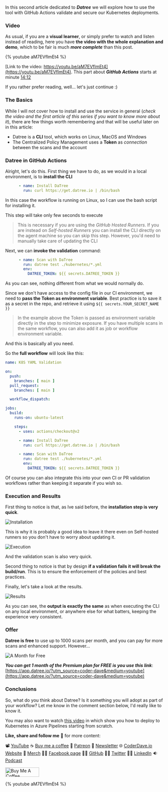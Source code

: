 In this second article dedicated to ___Datree___ we will explore how to use the tool with GitHub Actions validate and secure our Kubernetes deployments.

### Video

As usual, if you are a __visual learner__, or simply prefer to watch and listen instead of reading, here you have __the video with the whole explanation and demo__, which to be fair is much ___more complete___ than this post.

{% youtube aM7EVflmEt4 %}

[Link to the video: https://youtu.be/aM7EVflmEt4](https://youtu.be/aM7EVflmEt4). This part about ___GitHub Actions___ starts at minute [14:12](https://youtu.be/aM7EVflmEt4?t=852)

If you rather prefer reading, well... let's just continue :)

### The Basics

While I will not cover how to install and use the service in general (_check the video and the first article of this series if you want to know more about it_), there are few things worth remembering and that will be useful later on in this article:

- Datree is a __CLI__ tool, which works on Linux, MacOS and Windows
- The Centralized Policy Management uses a __Token__ as _connection_ between the scans and the account

### Datree in GitHub Actions

Alright, let's do this. First thing we have to do, as we would in a local environment, is to __install the CLI__

```yaml
      - name: Install DaTree
        run: curl https://get.datree.io | /bin/bash
```

In this case the workflow is running on Linux, so I can use the bash script for installing it.

This step will take only few seconds to execute

> This is necessary if you are using the _GitHub Hosted Runners_. If you are instead on _Self-hosted Runners_ you can install the CLI directly on the agent machine so you can skip this step. However, you'd need to manually take care of updating the CLI

Next, we can __invoke the validation__ command:

```yaml
      - name: Scan with DaTree
        run: datree test ./kubernetes/*.yml
        env:
          DATREE_TOKEN: ${{ secrets.DATREE_TOKEN }}
```

As you can see, nothing different from what we would normally do.

Since we don't have access to the config file in our CI environment, we need to __pass the Token as environment variable__. Best practice is to save it as a secret in the repo, and retrieve it using `${{ secrets.YOUR_SECRET_NAME }}`

> In the example above the Token is passed as environment variable directly in the step to minimize exposure. If you have multiple scans in the same workflow, you can also add it as job or workflow environment variable.

And this is basically all you need.

So the __full workflow__ will look like this:

```yaml
name: K8S YAML Validation

on:
  push:
    branches: [ main ]
  pull_request:
    branches: [ main ]

  workflow_dispatch:

jobs:
  build:
    runs-on: ubuntu-latest

    steps:
      - uses: actions/checkout@v2

      - name: Install DaTree
        run: curl https://get.datree.io | /bin/bash

      - name: Scan with DaTree
        run: datree test ./kubernetes/*.yml
        env:
          DATREE_TOKEN: ${{ secrets.DATREE_TOKEN }} 
```

Of course you can also integrate this into your own CI or PR validation workflows rather than keeping it separate if you wish so.

### Execution and Results

First thing to notice is that, as Ive said before, the __installation step is very quick__.

![Installation](https://dev-to-uploads.s3.amazonaws.com/uploads/articles/xafxswvidvqqk5jozd9l.png)

This is why it is probably a good idea to leave it there even on Self-hosted runners so you don't have to worry about updating it.

![Execution](https://dev-to-uploads.s3.amazonaws.com/uploads/articles/7awwbcul1zesvv7emozr.png)

And the validation scan is also very quick.

Second thing to notice is that by design __if a validation fails it will break the build/run__. This is to ensure the enforcement of the policies and best practices.

Finally, let's take a look at the results.

![Results](https://dev-to-uploads.s3.amazonaws.com/uploads/articles/jzdxjbbl8z3r4xeuryea.png)

As you can see, the __output is exactly the same__ as when executing the CLI on any local environment, or anywhere else for what batters, keeping the experience very consistent.

### Offer

__Datree is free__ to use up to 1000 scans per month, and you can pay for more scans and enhanced support. However...

![A Month for Free](https://dev-to-uploads.s3.amazonaws.com/uploads/articles/d21dd4pybgm67x8js18f.png)

___You can get 1 month of the Premium plan for FREE is you use this link___: [https://app.datree.io/?utm_source=coder-dave&medium=youtube](https://app.datree.io/?utm_source=coder-dave&medium=youtube)

### Conclusions

So, what do you think about Datree? Is it something you will adopt as part of your workflow? Let me know in the comment section below, I'd really like to know it.

You may also want to watch [this video](https://youtu.be/4Oa5HneTuKs) in which show you how to deploy to Kubernetes in Azure Pipelines starting from scratch.

__Like, share and follow me__ 🚀 for more content:

📽 [YouTube](https://www.youtube.com/CoderDave)
☕ [Buy me a coffee](https://buymeacoffee.com/CoderDave)
💖 [Patreon](https://patreon.com/CoderDave)
📧 [Newsletter](https://coderdave.io/newsletter)
🌐 [CoderDave.io Website](https://coderdave.io)
👕 [Merch](https://geni.us/cdmerch)
👦🏻 [Facebook page](https://www.facebook.com/CoderDaveYT)
🐱‍💻 [GitHub](https://github.com/n3wt0n)
👲🏻 [Twitter](https://www.twitter.com/davide.benvegnu)
👴🏻 [LinkedIn](https://www.linkedin.com/in/davidebenvegnu/)
🔉 [Podcast](https://geni.us/cdpodcast)

<a href="https://www.buymeacoffee.com/CoderDave" target="_blank"><img src="https://cdn.buymeacoffee.com/buttons/v2/default-yellow.png" alt="Buy Me A Coffee" style="height: 30px !important; width: 108px !important;" ></a>

{% youtube aM7EVflmEt4 %}